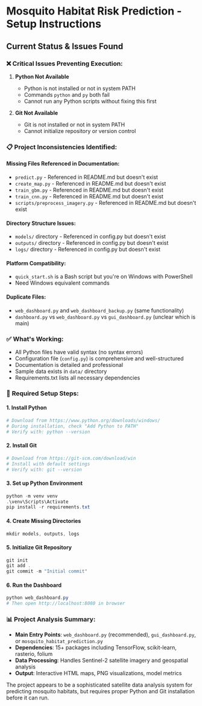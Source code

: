 # Mosquito Habitat Risk Prediction - Setup Instructions

## Current Status & Issues Found

### ❌ **Critical Issues Preventing Execution:**

1. **Python Not Available**
   - Python is not installed or not in system PATH
   - Commands `python` and `py` both fail
   - Cannot run any Python scripts without fixing this first

2. **Git Not Available**
   - Git is not installed or not in system PATH
   - Cannot initialize repository or version control

### 📋 **Project Inconsistencies Identified:**

#### Missing Files Referenced in Documentation:
- `predict.py` - Referenced in README.md but doesn't exist
- `create_map.py` - Referenced in README.md but doesn't exist
- `train_gbm.py` - Referenced in README.md but doesn't exist
- `train_cnn.py` - Referenced in README.md but doesn't exist
- `scripts/preprocess_imagery.py` - Referenced in README.md but doesn't exist

#### Directory Structure Issues:
- `models/` directory - Referenced in config.py but doesn't exist
- `outputs/` directory - Referenced in config.py but doesn't exist
- `logs/` directory - Referenced in config.py but doesn't exist

#### Platform Compatibility:
- `quick_start.sh` is a Bash script but you're on Windows with PowerShell
- Need Windows equivalent commands

#### Duplicate Files:
- `web_dashboard.py` and `web_dashboard_backup.py` (same functionality)
- `dashboard.py` vs `web_dashboard.py` vs `gui_dashboard.py` (unclear which is main)

### ✅ **What's Working:**
- All Python files have valid syntax (no syntax errors)
- Configuration file (`config.py`) is comprehensive and well-structured
- Documentation is detailed and professional
- Sample data exists in `data/` directory
- Requirements.txt lists all necessary dependencies

### 🔧 **Required Setup Steps:**

#### 1. Install Python
```powershell
# Download from https://www.python.org/downloads/windows/
# During installation, check "Add Python to PATH"
# Verify with: python --version
```

#### 2. Install Git
```powershell
# Download from https://git-scm.com/download/win
# Install with default settings
# Verify with: git --version
```

#### 3. Set up Python Environment
```powershell
python -m venv venv
.\venv\Scripts\Activate
pip install -r requirements.txt
```

#### 4. Create Missing Directories
```powershell
mkdir models, outputs, logs
```

#### 5. Initialize Git Repository
```powershell
git init
git add .
git commit -m "Initial commit"
```

#### 6. Run the Dashboard
```powershell
python web_dashboard.py
# Then open http://localhost:8080 in browser
```

### 📊 **Project Analysis Summary:**
- **Main Entry Points**: `web_dashboard.py` (recommended), `gui_dashboard.py`, or `mosquito_habitat_prediction.py`
- **Dependencies**: 15+ packages including TensorFlow, scikit-learn, rasterio, folium
- **Data Processing**: Handles Sentinel-2 satellite imagery and geospatial analysis
- **Output**: Interactive HTML maps, PNG visualizations, model metrics

The project appears to be a sophisticated satellite data analysis system for predicting mosquito habitats, but requires proper Python and Git installation before it can run.